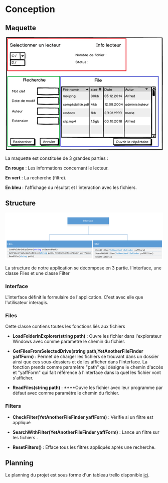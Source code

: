 # Conception

## Maquette

![](../.gitbook/assets/maquette.PNG)

La maquette est constituée de 3 grandes parties :  

**En rouge** : Les informations concernant  le lecteur.

**En vert** : La recherche \(filtre\).

**En bleu** : l'affichage du résultat et l'interaction avec les fichiers. 

## Structure

![](../.gitbook/assets/structure2.PNG)

La structure de notre application se décompose en 3 partie. l'interface, une classe Files et une classe Filter

### Interface

L'interface définit le formulaire de l'application. C'est avec elle que l'utilisateur interagis.  

### Files

Cette classe contiens toutes les fonctions liés aux fichiers

* **LoadFolderInExplorer\(string path\)** : Ouvre les fichier dans l'explorateur Windows avec comme paramètre le chemin du fichier.



* **GetFilesFromSelectedDrive\(string path,YetAnotherFileFinder yaffForm\)** : Permet de charger les fichiers se trouvant dans un dossier ainsi que ces sous-dossiers et de les afficher dans l'interface. La fonction prends comme paramètre "path" qui désigne le chemin d'accès et "yaffForm" qui fait référence à l'interface dans la quel les fichier vont s'afficher. 



* **ReadFiles\(string path\)** : ****Ouvre les fichier avec leur programme par défaut avec comme paramètre le chemin du fichier.

### Filters

* **CheckFilter\(YetAnotherFileFinder yaffForm\)** : Vérifie si un filtre est appliqué 



* **SearchWithFilter\(YetAnotherFileFinder yaffForm\)** : Lance un filtre sur les fichiers .



* **ResetFilters\(\)** : Efface tous les filtres appliqués après une recherche.

## Planning

Le planning du projet est sous forme d'un tableau trello disponible [ici](https://trello.com/b/jYtXQac9/yet-another-file-finder).

